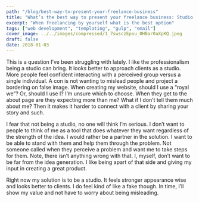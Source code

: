 ```yaml
---
path: "/blog/best-way-to-present-your-freelance-business"
title: "What’s the best way to present your freelance business: Studio or Person?"
excerpt: "When freelancing by yourself what is the best option"
tags: ["web development", "templating", "gulp", "email"]
cover_image: ../../images/compressed/1_7swsczEpou_0HBar0aXpKQ.jpeg
draft: false
date: 2018-01-03
---
```


This is a question I’ve been struggling with lately. I like the professionalism being a studio can bring. It looks better to approach clients as a studio. More people feel confident interacting with a perceived group versus a single individual. A con is not wanting to mislead people and project a bordering on false image. When creating my website, should I use a “royal we”? Or, should I use I? I’m unsure which to choose. When they get to the about page are they expecting more than me? What if I don’t tell them much about me? Then it makes it harder to connect with a client by sharing your story and such.

I fear that not being a studio, no one will think I’m serious. I don’t want to people to think of me as a tool that does whatever they want regardless of the strength of the idea. I would rather be a partner in the solution. I want to be able to stand with them and help them through the problem. Not someone called when they perceive a problem and want me to take steps for them. Note, there isn’t anything wrong with that. I, myself, don’t want to be far from the idea generation. I like being apart of that side and giving my input in creating a great product.

Right now my solution is to be a studio. It feels stronger appearance wise and looks better to clients. I do feel kind of like a fake though. In time, I’ll show my value and not have to worry about being misleading.
